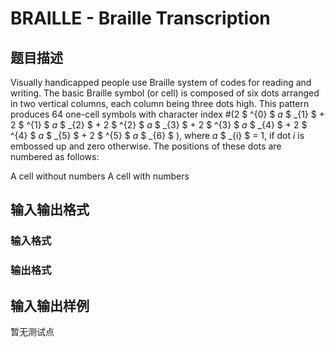 # BRAILLE - Braille Transcription

## 题目描述

 Visually handicapped people use Braille system of codes for reading and writing. The basic Braille symbol (or cell) is composed of six dots arranged in two vertical columns, each column being three dots high. This pattern produces 64 one-cell symbols with character index \#(2 $ ^{0} $ _a_ $ _{1} $ + 2 $ ^{1} $ _a_ $ _{2} $ + 2 $ ^{2} $ _a_ $ _{3} $ + 2 $ ^{3} $ _a_ $ _{4} $ + 2 $ ^{4} $ _a_ $ _{5} $ + 2 $ ^{5} $ _a_ $ _{6} $ ), where _a_ $ _{i} $ = 1, if dot _i_ is embossed up and zero otherwise. The positions of these dots are numbered as follows:

A cell without numbers A cell with numbers

## 输入输出格式

### 输入格式

### 输出格式

## 输入输出样例

暂无测试点

